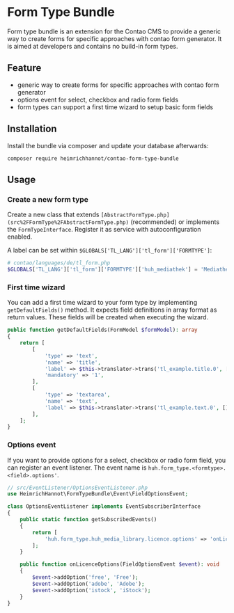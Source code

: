 # Form Type Bundle

Form type bundle is an extension for the Contao CMS to provide a generic way to create forms for specific approaches with contao form generator. 
It is aimed at developers and contains no build-in form types.

## Feature
* generic way to create forms for specific approaches with contao form generator
* options event for select, checkbox and radio form fields
* form types can support a first time wizard to setup basic form fields

## Installation

Install the bundle via composer and update your database afterwards:

```
composer require heimrichhannot/contao-form-type-bundle
```

## Usage

### Create a new form type

Create a new class that extends `[AbstractFormType.php](src%2FFormType%2FAbstractFormType.php)` (recommended) or implements the `FormTypeInterface`. Register it as service with autoconfiguration enabled.

A label can be set within `$GLOBALS['TL_LANG']['tl_form']['FORMTYPE']`:

```php
# contao/languages/de/tl_form.php
$GLOBALS['TL_LANG']['tl_form']['FORMTYPE']['huh_mediathek'] = 'Mediathek';
```

### First time wizard

You can add a first time wizard to your form type by implementing `getDefaultFields()` method.
It expects field definitions in array format as return values. 
These fields will be created when executing the wizard.

```php
public function getDefaultFields(FormModel $formModel): array
{
    return [
        [
            'type' => 'text',
            'name' => 'title',
            'label' => $this->translator->trans('tl_example.title.0', [], 'contao_tl_example'),
            'mandatory' => '1',
        ],
        [
            'type' => 'textarea',
            'name' => 'text',
            'label' => $this->translator->trans('tl_example.text.0', [], 'contao_tl_example'),
        ],
    ];
}
```

### Options event

If you want to provide options for a select, checkbox or radio form field, you can register an event listener. 
The event name is `huh.form_type.<formtype>.<field>.options'`.

```php
// src/EventListener/OptionsEventListener.php
use HeimrichHannot\FormTypeBundle\Event\FieldOptionsEvent;

class OptionsEventListener implements EventSubscriberInterface
{
    public static function getSubscribedEvents()
    {
        return [
            'huh.form_type.huh_media_library.licence.options' => 'onLicenceOptions',
        ];
    }

    public function onLicenceOptions(FieldOptionsEvent $event): void
    {
        $event->addOption('free', 'Free');
        $event->addOption('adobe', 'Adobe');
        $event->addOption('istock', 'iStock');
    }
}
```


